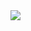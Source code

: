 <img src="https://capsule-render.vercel.app/api?type=venom&color=gradient&customColorList=6,12,14,15&height=300&section=header&text=SeongHo's%20Github&fontSize=90&fontColor=E0F8F7" />
